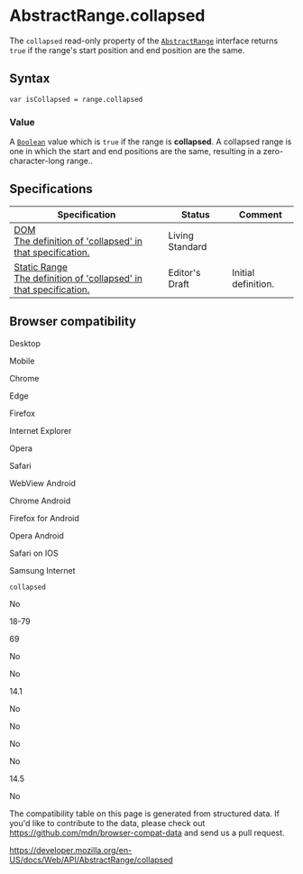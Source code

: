 # AbstractRange.collapsed

The `collapsed` read-only property of the [`AbstractRange`](../abstractrange) interface returns `true` if the range's start position and end position are the same.

## Syntax

    var isCollapsed = range.collapsed

### Value

A [`Boolean`](https://developer.mozilla.org/en-US/docs/Web/JavaScript/Reference/Global_Objects/Boolean) value which is `true` if the range is **collapsed**. A collapsed range is one in which the start and end positions are the same, resulting in a zero-character-long range..

## Specifications

<table><thead><tr class="header"><th>Specification</th><th>Status</th><th>Comment</th></tr></thead><tbody><tr class="odd"><td><a href="https://dom.spec.whatwg.org/#dom-range-collapsed">DOM<br />
<span class="small">The definition of 'collapsed' in that specification.</span></a></td><td><span class="spec-living">Living Standard</span></td><td></td></tr><tr class="even"><td><a href="https://w3c.github.io/staticrange/#dom-AbstractRange-collapsed">Static Range<br />
<span class="small">The definition of 'collapsed' in that specification.</span></a></td><td><span class="spec-ed">Editor's Draft</span></td><td>Initial definition.</td></tr></tbody></table>

## Browser compatibility

Desktop

Mobile

Chrome

Edge

Firefox

Internet Explorer

Opera

Safari

WebView Android

Chrome Android

Firefox for Android

Opera Android

Safari on IOS

Samsung Internet

`collapsed`

No

18-79

69

No

No

14.1

No

No

No

No

14.5

No

The compatibility table on this page is generated from structured data. If you'd like to contribute to the data, please check out <https://github.com/mdn/browser-compat-data> and send us a pull request.

<a href="https://developer.mozilla.org/en-US/docs/Web/API/AbstractRange/collapsed" class="_attribution-link">https://developer.mozilla.org/en-US/docs/Web/API/AbstractRange/collapsed</a>
